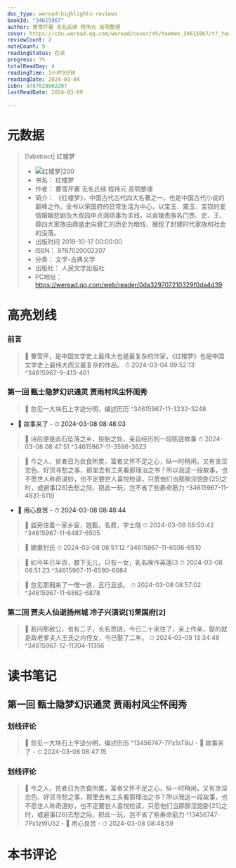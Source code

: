 ```yaml
---
doc_type: weread-highlights-reviews
bookId: "34615967"
author: 曹雪芹著 无名氏续 程伟元 高鹗整理
cover: https://cdn.weread.qq.com/weread/cover/45/YueWen_34615967/t7_YueWen_34615967.jpg
reviewCount: 2
noteCount: 9
readingStatus: 在读
progress: 7%
totalReadDay: 4
readingTime: 1小时9分钟
readingDate: 2024-03-04
isbn: 9787020002207
lastReadDate: 2024-03-09

---
```

# 元数据
> [!abstract] 红楼梦
> - ![ 红楼梦|200](https://cdn.weread.qq.com/weread/cover/45/YueWen_34615967/t7_YueWen_34615967.jpg)
> - 书名： 红楼梦
> - 作者： 曹雪芹著 无名氏续 程伟元 高鹗整理
> - 简介： 《红楼梦》，中国古代古代四大名著之一，也是中国古代小说的巅峰之作。全书以荣国府的日常生活为中心，以宝玉、黛玉、宝钗的爱情婚姻悲剧及大观园中点滴琐事为主线，以金陵贵族名门贾、史、王、薛四大家族由鼎盛走向衰亡的历史为暗线，展现了封建时代家族和社会的没落。
> - 出版时间 2019-10-17 00:00:00
> - ISBN： 9787020002207
> - 分类： 文学-古典文学
> - 出版社： 人民文学出版社
> - PC地址：https://weread.qq.com/web/reader/0da329707210329f0da4d39

# 高亮划线

### 前言

> 📌 曹雪芹，是中国文学史上最伟大也是最复杂的作家，《红楼梦》也是中国文学史上最伟大而又最复杂的作品。 
> ⏱ 2024-03-04 09:52:13 ^34615967-9-413-461

### 第一回 甄士隐梦幻识通灵 贾雨村风尘怀闺秀

> 📌  忽见一大块石上字迹分明，编述历历 ^34615967-11-3232-3248
- 💭 故事来了 - ⏱ 2024-03-08 08:48:03 

> 📌 诗后便是此石坠落之乡，投胎之处，亲自经历的一段陈迹故事 
> ⏱ 2024-03-08 08:47:51 ^34615967-11-3596-3623

> 📌  今之人，贫者日为衣食所累，富者又怀不足之心，纵一时稍闲，又有贪淫恋色、好货寻愁之事，那里去有工夫看那理治之书？所以我这一段故事，也不愿世人称奇道妙，也不定要世人喜悦检读，只愿他们当那醉淫饱卧[25]之时，或避事[26]去愁之际，把此一玩，岂不省了些寿命筋力 ^34615967-11-4831-5119
- 💭 用心良苦 - ⏱ 2024-03-08 08:48:44 

> 📌 庙旁住着一家乡宦，姓甄，名费，字士隐 
> ⏱ 2024-03-08 08:50:42 ^34615967-11-6487-6505

> 📌 嫡妻封氏 
> ⏱ 2024-03-08 08:51:12 ^34615967-11-6506-6510

> 📌 如今年已半百，膝下无儿，只有一女，乳名唤作英莲[3 
> ⏱ 2024-03-08 08:51:23 ^34615967-11-6590-6684

> 📌 忽见那厢来了一僧一道，且行且谈。 
> ⏱ 2024-03-08 08:57:02 ^34615967-11-6862-6878

### 第二回 贾夫人仙逝扬州城 冷子兴演说[1]荣国府[2]

> 📌 若问那赦公，也有二子，长名贾琏，今已二十来往了，亲上作亲，娶的就是政老爹夫人王氏之内侄女，今已娶了二年。 
> ⏱ 2024-03-09 13:34:48 ^34615967-12-11304-11356

# 读书笔记

## 第一回 甄士隐梦幻识通灵 贾雨村风尘怀闺秀

### 划线评论
> 📌 忽见一大块石上字迹分明，编述历历  ^13456747-7Px1sT8iJ
    - 💭 故事来了
    - ⏱ 2024-03-08 08:47:15

### 划线评论
> 📌 今之人，贫者日为衣食所累，富者又怀不足之心，纵一时稍闲，又有贪淫恋色、好货寻愁之事，那里去有工夫看那理治之书？所以我这一段故事，也不愿世人称奇道妙，也不定要世人喜悦检读，只愿他们当那醉淫饱卧[25]之时，或避事[26]去愁之际，把此一玩，岂不省了些寿命筋力  ^13456747-7Px1zWU52
    - 💭 用心良苦
    - ⏱ 2024-03-08 08:48:59
   
# 本书评论
